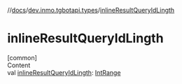 //[docs](../../index.md)/[dev.inmo.tgbotapi.types](index.md)/[inlineResultQueryIdLingth](inline-result-query-id-lingth.md)



# inlineResultQueryIdLingth  
[common]  
Content  
val [inlineResultQueryIdLingth](inline-result-query-id-lingth.md): [IntRange](https://kotlinlang.org/api/latest/jvm/stdlib/kotlin.ranges/-int-range/index.html)  



